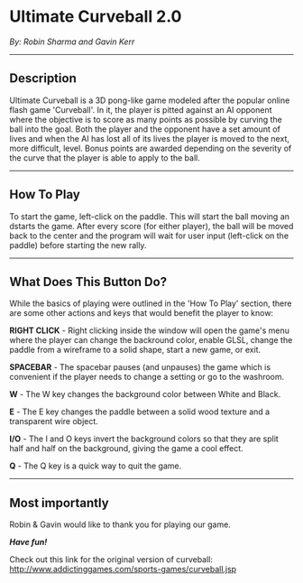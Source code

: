 Ultimate Curveball 2.0
=======================
<i>By: Robin Sharma and Gavin Kerr</i>

-----------
Description
-----------

Ultimate Curveball is a 3D pong-like game modeled after the
popular online flash game 'Curveball'. In it, the player is
pitted against an AI opponent where the objective is to 
score as many points as possible by curving the ball into 
the goal. Both the player and the opponent have a set amount
of lives and when the AI has lost all of its lives the 
player is moved to the next, more difficult, level. Bonus
points are awarded depending on the severity of the curve 
that the player is able to apply to the ball.

-----------
How To Play
-----------

To start the game, left-click on the paddle. This will start
the ball moving an dstarts the game. After every score (for 
either player), the ball will be moved back to the center and
the program will wait for user input (left-click on the 
paddle) before starting the new rally.

------------
What Does This Button Do?
------------

While the basics of playing were outlined in the 'How To Play'
section, there are some other actions and keys that would
benefit the player to know:

<b>RIGHT CLICK</b> - Right clicking inside the window will open the
game's menu where the player can change the backround color,
enable GLSL, change the paddle from a wireframe to a solid
shape, start a new game, or exit.

<b>SPACEBAR</b> - The spacebar pauses (and unpauses) the game which
is convenient if the player needs to change a setting or go
to the washroom.

<b>W</b> - The W key changes the background color between White and
Black.

<b>E</b> - The E key changes the paddle between a solid wood texture 
and a transparent wire object.

<b>I/O</b> - The I and O keys invert the background colors so that
they are split half and half on the background, giving the
game a cool effect.

<b>Q</b> - The Q key is a quick way to quit the game.

------------
Most importantly
------------

Robin & Gavin would like to thank you for playing our game. 

<b><i>Have fun!</i></b> 


Check out this link for the original version of curveball: http://www.addictinggames.com/sports-games/curveball.jsp

